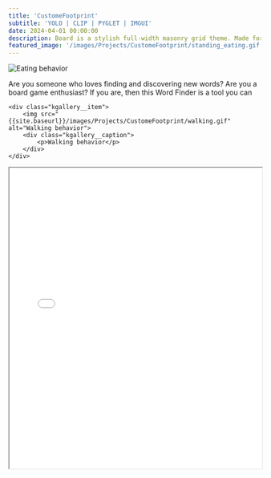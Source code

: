 ```yaml
---
title: 'CustomeFootprint'
subtitle: 'YOLO | CLIP | PYGLET | IMGUI'
date: 2024-04-01 00:00:00
description: Board is a stylish full-width masonry grid theme. Made for designers, artists, photographers and developers to show off their best work.
featured_image: '/images/Projects/CustomeFootprint/standing_eating.gif'
---
```


<!-- ![hi]({{site.baseurl}}/images/Projects/gh/gh.png/) -->

<!-- <div class="gallery" data-columns="2">
  <img src="{{site.baseurl}}/images/Projects/CustomeFootprint/eating.gif" alt="Eating">
  <img src="{{site.baseurl}}/images/Projects/CustomeFootprint/walking.gif" alt="Walking">
  <img src="{{site.baseurl}}/images/Projects/CustomeFootprint/standing_eating.gif" alt="Standing Eating">
  <img src="{{site.baseurl}}/images/Projects/CustomeFootprint/YOLO_CLIP.gif" alt="YOLO CLIP">
</div> -->

<div class="kgallery">
    <div class="kgallery__item">
        <img src="{{site.baseurl}}/images/Projects/CustomeFootprint/eating.gif" alt="Eating behavior">
        <div class="kgallery__caption">
            <p>Are you someone who loves finding and discovering new words? Are you a board game enthusiast? If you are, then this Word Finder is a tool you can</p>
        </div>
    </div>

    <div class="kgallery__item">
        <img src="{{site.baseurl}}/images/Projects/CustomeFootprint/walking.gif" alt="Walking behavior">
        <div class="kgallery__caption">
            <p>Walking behavior</p>
        </div>
    </div>
</div>



<iframe src="{{site.baseurl}}//images/Projects/CustomeFootprint/Kefan_508.pdf" width="100%" height="600px"></iframe>

<!-- [download]({{site.baseurl}}/images/Projects/CustomeFootprint/Kefan_0322.pdf/) -->
